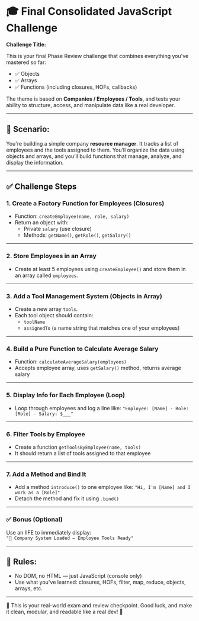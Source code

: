 
# 🎓 Final Consolidated JavaScript Challenge
**Challenge Title:** 

This is your final Phase Review challenge that combines everything you've mastered so far:
- ✅ Objects
- ✅ Arrays
- ✅ Functions (including closures, HOFs, callbacks)

The theme is based on **Companies / Employees / Tools**, and tests your ability to structure, access, and manipulate data like a real developer.

---

## 💼 Scenario:
You're building a simple company **resource manager**. It tracks a list of employees and the tools assigned to them. You’ll organize the data using objects and arrays, and you’ll build functions that manage, analyze, and display the information.

---

## ✅ Challenge Steps

### 1. Create a Factory Function for Employees (Closures)
- Function: `createEmployee(name, role, salary)`
- Return an object with:
  - Private `salary` (use closure)
  - Methods: `getName()`, `getRole()`, `getSalary()`

---

### 2. Store Employees in an Array
- Create at least 5 employees using `createEmployee()` and store them in an array called `employees`.

---

### 3. Add a Tool Management System (Objects in Array)
- Create a new array `tools`.
- Each tool object should contain:
  - `toolName`
  - `assignedTo` (a name string that matches one of your employees)

---

### 4. Build a Pure Function to Calculate Average Salary
- Function: `calculateAverageSalary(employees)`
- Accepts employee array, uses `getSalary()` method, returns average salary

---

### 5. Display Info for Each Employee (Loop)
- Loop through employees and log a line like:
  `"Employee: [Name] - Role: [Role] - Salary: $___"`

---

### 6. Filter Tools by Employee
- Create a function `getToolsByEmployee(name, tools)`
- It should return a list of tools assigned to that employee

---

### 7. Add a Method and Bind It
- Add a method `introduce()` to one employee like:
  `"Hi, I'm [Name] and I work as a [Role]"`
- Detach the method and fix it using `.bind()`

---

### ✅ Bonus (Optional)
Use an IIFE to immediately display:  
`"🔧 Company System Loaded – Employee Tools Ready"`

---

## 📌 Rules:
- No DOM, no HTML — just JavaScript (console only)
- Use what you've learned: closures, HOFs, filter, map, reduce, objects, arrays, etc.

---

🎯 This is your real-world exam and review checkpoint.
Good luck, and make it clean, modular, and readable like a real dev! 🚀
